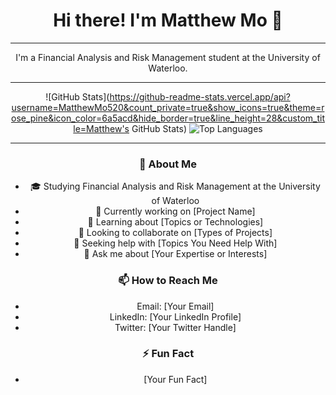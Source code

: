<h1 align="center">Hi there! I'm Matthew Mo 👋</h1>

---

<div align="center">

I'm a Financial Analysis and Risk Management student at the University of Waterloo.

---

![GitHub Stats](https://github-readme-stats.vercel.app/api?username=MatthewMo520&count_private=true&show_icons=true&theme=rose_pine&icon_color=6a5acd&hide_border=true&line_height=28&custom_title=Matthew's GitHub Stats)
![Top Languages](https://github-readme-stats.vercel.app/api/top-langs?username=MatthewMo520&theme=rose_pine&hide_border=true&layout=compact&langs_count=10&card_width=333)

---

### 🌟 About Me
- 🎓 Studying Financial Analysis and Risk Management at the University of Waterloo
- 🔭 Currently working on [Project Name]
- 🌱 Learning about [Topics or Technologies]
- 👯 Looking to collaborate on [Types of Projects]
- 🤔 Seeking help with [Topics You Need Help With]
- 💬 Ask me about [Your Expertise or Interests]

### 📫 How to Reach Me
- Email: [Your Email]
- LinkedIn: [Your LinkedIn Profile]
- Twitter: [Your Twitter Handle]

### ⚡ Fun Fact
- [Your Fun Fact]

</div>
